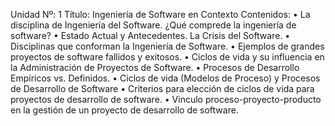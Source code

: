Unidad Nº: 1
Título: Ingeniería de Software en Contexto
Contenidos:
• La disciplina de Ingeniería del Software. ¿Qué comprede la ingeniería de software?
• Estado Actual y Antecedentes. La Crisis del Software.
• Disciplinas que conforman la Ingeniería de Software.
• Ejemplos de grandes proyectos de software fallidos y exitosos.
• Ciclos de vida y su influencia en la Administración de Proyectos de Software.
• Procesos de Desarrollo Empíricos vs. Definidos.
• Ciclos de vida (Modelos de Proceso) y Procesos de Desarrollo de Software
• Criterios para elección de ciclos de vida para proyectos de desarrollo de software.
• Vinculo proceso-proyecto-producto en la gestión de un proyecto de desarrollo de
software.